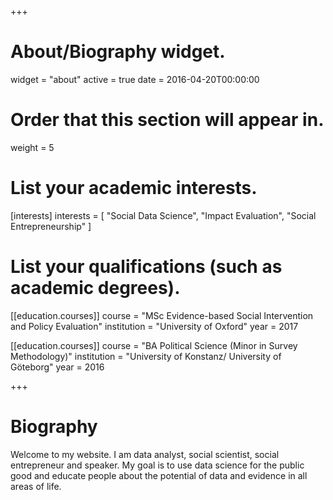 +++
# About/Biography widget.
widget = "about"
active = true
date = 2016-04-20T00:00:00

# Order that this section will appear in.
weight = 5

# List your academic interests.
[interests]
  interests = [
    "Social Data Science",
    "Impact Evaluation",
    "Social Entrepreneurship"
  ]

# List your qualifications (such as academic degrees).
[[education.courses]]
  course = "MSc Evidence-based Social Intervention and Policy Evaluation"
  institution = "University of Oxford"
  year = 2017

[[education.courses]]
  course = "BA Political Science (Minor in Survey Methodology)"
  institution = "University of Konstanz/ University of Göteborg"
  year = 2016
 
+++

# Biography

Welcome to my website. I am data analyst, social scientist, social entrepreneur and speaker. My goal is to use data science for the public good and educate people about the potential of data and evidence in all areas of life. 
